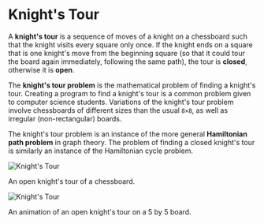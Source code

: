 # Knight's Tour

A **knight's tour** is a sequence of moves of a knight on a chessboard
such that the knight visits every square only once. If the knight
ends on a square that is one knight's move from the beginning
square (so that it could tour the board again immediately,
following the same path), the tour is **closed**, otherwise it
is **open**.

The **knight's tour problem** is the mathematical problem of
finding a knight's tour. Creating a program to find a knight's
tour is a common problem given to computer science students.
Variations of the knight's tour problem involve chessboards of
different sizes than the usual `8×8`, as well as irregular
(non-rectangular) boards.

The knight's tour problem is an instance of the more
general **Hamiltonian path problem** in graph theory. The problem of finding
a closed knight's tour is similarly an instance of the Hamiltonian
cycle problem.

![Knight's Tour](https://upload.wikimedia.org/wikipedia/commons/d/da/Knight%27s_tour_anim_2.gif)

An open knight's tour of a chessboard.

![Knight's Tour](https://upload.wikimedia.org/wikipedia/commons/c/ca/Knights-Tour-Animation.gif)

An animation of an open knight's tour on a 5 by 5 board.
